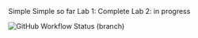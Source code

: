 Simple Simple so far
Lab 1: Complete
Lab 2: in progress

![GitHub Workflow Status (branch)](https://img.shields.io/github/actions/workflow/status/MutantAc/sem/main.yml?branch=master)


